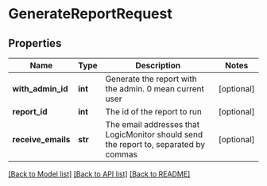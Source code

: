 # GenerateReportRequest

## Properties
Name | Type | Description | Notes
------------ | ------------- | ------------- | -------------
**with_admin_id** | **int** | Generate the report with the admin. 0 mean current user | [optional] 
**report_id** | **int** | The id of the report to run | [optional] 
**receive_emails** | **str** | The email addresses that LogicMonitor should send the report to, separated by commas | [optional] 

[[Back to Model list]](../README.md#documentation-for-models) [[Back to API list]](../README.md#documentation-for-api-endpoints) [[Back to README]](../README.md)


